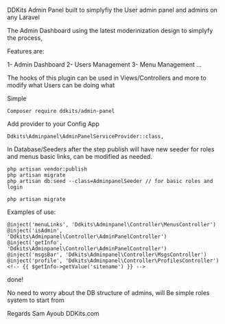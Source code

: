 DDKits Admin Panel built to simplyfiy the User admin panel and admins on any Laravel

The Admin Dashboard using the latest moderinization design to simplyfy the process, 

Features are:

1- Admin Dashboard 
2- Users Management
3- Menu Management 
...

The hooks of this plugin can be used in Views/Controllers and more to modify what Users can be doing what

Simple 
```
Composer require ddkits/admin-panel
```
Add provider to your Config App 

```
Ddkits\Adminpanel\AdminPanelServiceProvider::class,
```

In Database/Seeders after the step publish will have new seeder for roles and menus basic links, can be modified as needed.

```
php artisan vendor:publish
php artisan migrate
php artisan db:seed --class=AdminpanelSeeder // for basic roles and login
```

```
php artisan migrate
```
 
 
 Examples of use:
 ```
 @inject('menuLinks', 'Ddkits\Adminpanel\Controller\MenusController')
@inject('isAdmin', 'Ddkits\Adminpanel\Controller\AdminPanelController')
@inject('getInfo', 'Ddkits\Adminpanel\Controller\AdminPanelController')
@inject('msgsBar', 'Ddkits\Adminpanel\Controller\MsgsController')
@inject('profile', 'Ddkits\Adminpanel\Controller\ProfilesController')
 <!-- {{ $getInfo->getValue('sitename') }} -->
 ```
 
 
 done! 
 
 No need to worry about the DB structure of admins, will Be simple roles system to start from 
 
 Regards
 Sam Ayoub
 DDKits.com
